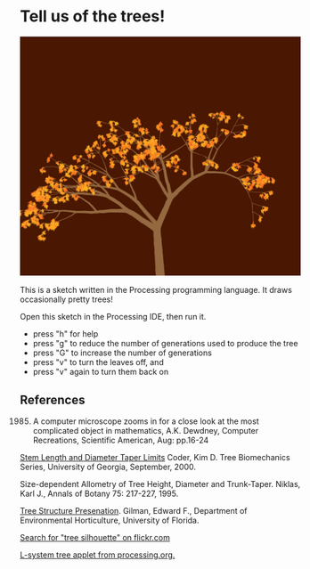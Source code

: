 # Tell us of the trees!

![Tree](/tree.png)

This is a sketch written in the Processing programming language.  It draws occasionally pretty trees!  

Open this sketch in the Processing IDE, then run it.

* press "h" for help
* press "g" to reduce the number of generations used to produce the tree
* press "G" to increase the number of generations
* press "v" to turn the leaves off, and
* press "v" again to turn them back on


## References

1985. A computer microscope zooms in for a close look at the most
complicated object in mathematics, A.K. Dewdney, Computer Recreations,
Scientific American, Aug: pp.16-24

[Stem Length and Diameter Taper Limits](http://warnell.forestry.uga.edu/service/library/for00-025/for00-025.pdf) Coder, Kim D.  Tree Biomechanics Series, University of Georgia, September, 2000.

Size-dependent Allometry of Tree Height, Diameter and Trunk-Taper.  Niklas, Karl J., Annals of Botany 75: 217-227, 1995.

[Tree Structure Presenation](http://hort.ufl.edu/woody/powerpoints/treestructure.ppt).  Gilman, Edward F., Department of Environmental Horticulture, University of Florida.

[Search for "tree silhouette" on flickr.com](http://www.flickr.com/search/?q=tree%20silhouette)

[L-system tree applet from processing.org.](http://processing.org/learning/topics/tree.html)

